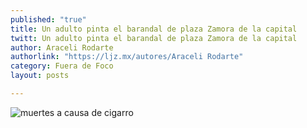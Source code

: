 ```yaml
---
published: "true"
title: Un adulto pinta el barandal de plaza Zamora de la capital
twitt: Un adulto pinta el barandal de plaza Zamora de la capital
author: Araceli Rodarte
authorlink: "https://ljz.mx/autores/Araceli Rodarte"
category: Fuera de Foco
layout: posts

---
```


![muertes a causa de cigarro](http://i.imgur.com/9o67kvCm.jpg)
